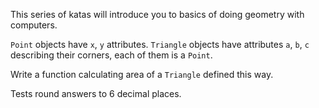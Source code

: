 This series of katas will introduce you to basics of doing geometry with computers.

`Point` objects have `x`, `y` attributes. `Triangle` objects have attributes `a`, `b`, `c` describing their corners, each of them is a `Point`.

Write a function calculating area of a `Triangle` defined this way.

Tests round answers to 6 decimal places.
